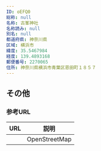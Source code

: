 ```yaml
---
ID: oEFQ0
総称: null
名称: 古峯神社
名称読み: null
別名: null
都道府県: 神奈川県
区域: 横浜市
緯度: 35.5467984
経度: 139.4893168
郵便番号: 2270065
住所: 神奈川県横浜市青葉区恩田町１８５７
---
```


## その他

### 参考URL

| URL | 説明          |
| --- | ------------- |
|     | OpenStreetMap |
